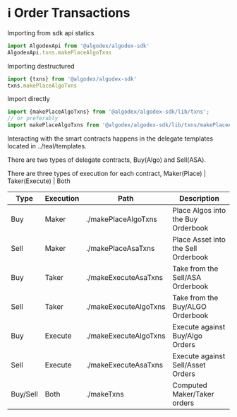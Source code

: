 # ℹ Order Transactions

Importing from sdk api statics

```jsx
import AlgodexApi from '@algodex/algodex-sdk'
AlgodexApi.txns.makePlaceAlgoTxns
```


Importing destructured
```jsx
import {txns} from '@algodex/algodex-sdk'
txns.makePlaceAlgoTxns
```

Import directly

```jsx
import {makePlaceAlgoTxns} from '@algodex/algodex-sdk/lib/txns';
// or preferably
import makePlaceAlgoTxns from '@algodex/algodex-sdk/lib/txns/makePlaceAlgoTxns';
```


Interacting with the smart contracts happens in the delegate templates
located in ../teal/templates. 

There are two types of delegate contracts, Buy(Algo) and Sell(ASA).

There are three types of execution for each contract, Maker(Place) | Taker(Execute) | Both

| Type     | Execution | Path                  | Description                         | 
|----------|-----------|-----------------------|-------------------------------------|
| Buy      | Maker     | ./makePlaceAlgoTxns   | Place Algos into the Buy Orderbook  |
| Sell     | Maker     | ./makePlaceAsaTxns    | Place Asset into the Sell Orderbook |
| Buy      | Taker     | ./makeExecuteAsaTxns  | Take from the Sell/ASA Orderbook    | 
| Sell     | Taker     | ./makeExecuteAlgoTxns | Take from the Buy/ALGO Orderbook    |
| Buy      | Execute   | ./makeExecuteAlgoTxns | Execute against Buy/Algo Orders     | 
| Sell     | Execute   | ./makeExecuteAsaTxns  | Execute against Sell/Asset Orders   |
| Buy/Sell | Both      | ./makeTxns            | Computed Maker/Taker orders         |

